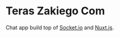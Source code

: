 # Teras Zakiego Com

Chat app build top of [Socket.io](https://socket.io) and [Nuxt.js](https://nuxtjs.org).
